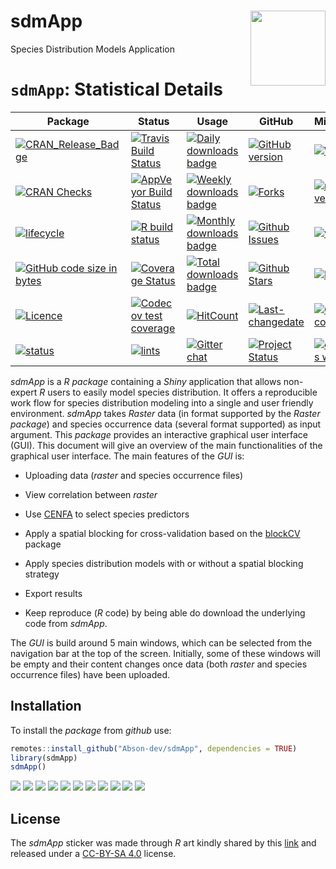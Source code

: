 # sdmApp <img src="inst/docs/Logo_sdmApp.png" align="right" width="120" />
 Species Distribution Models Application


# `sdmApp`: Statistical Details

| Package                                                                                                                                                         | Status                                                                                                                                                                                       | Usage                                                                                                                                             | GitHub                                                                                                                                                         | Miscellaneous                                                                                                                                                   |
  |-----------------------------------------------------------------------------------------------------------------------------------------------------------------|----------------------------------------------------------------------------------------------------------------------------------------------------------------------------------------------|---------------------------------------------------------------------------------------------------------------------------------------------------|----------------------------------------------------------------------------------------------------------------------------------------------------------------|-----------------------------------------------------------------------------------------------------------------------------------------------------------------|
  | [![CRAN\_Release\_Badge](https://www.r-pkg.org/badges/version-ago/sdmApp)](https://CRAN.R-project.org/package=sdmApp)                                 | [![Travis Build Status](https://travis-ci.org/Abson-dev/sdmApp.svg?branch=master)](https://travis-ci.org/Abson-dev/sdmApp)                                               | [![Daily downloads badge](https://cranlogs.r-pkg.org/badges/last-day/sdmApp?color=blue)](https://CRAN.R-project.org/package=sdmApp)     | [![GitHub version](https://img.shields.io/badge/GitHub-0.0.2-orange.svg?style=flat-square)](https://github.com/Abson-dev/sdmApp/)               | [![Website](https://img.shields.io/badge/website-sdmApp-orange.svg?colorB=E91E63)](https://Abson-dev.github.io/sdmApp/)                          |
  | [![CRAN Checks](https://cranchecks.info/badges/summary/sdmApp)](https://cran.r-project.org/web/checks/check_results_sdmApp.html)                      | [![AppVeyor Build Status](https://ci.appveyor.com/api/projects/status/github/Abson-dev/sdmApp?branch=master&svg=true)](https://ci.appveyor.com/project/Abson-dev/sdmApp) | [![Weekly downloads badge](https://cranlogs.r-pkg.org/badges/last-week/sdmApp?color=blue)](https://CRAN.R-project.org/package=sdmApp)   | [![Forks](https://img.shields.io/badge/forks-0-blue.svg)](https://github.com/Abson-dev/sdmApp/)                                                    | [![minimal R version](https://img.shields.io/badge/R%3E%3D-3.5.0-6666ff.svg)](https://cran.r-project.org/)                                                      |
  | [![lifecycle](https://img.shields.io/badge/lifecycle-maturing-blue.svg)](https://www.tidyverse.org/lifecycle/)                                                  | [![R build status](https://github.com/Abson-dev/sdmApp/workflows/R-CMD-check/badge.svg)](https://github.com/Abson-dev/sdmApp)                                            | [![Monthly downloads badge](https://cranlogs.r-pkg.org/badges/last-month/sdmApp?color=blue)](https://CRAN.R-project.org/package=sdmApp) | [![Github Issues](https://img.shields.io/badge/issues-1-red.svg)](https://github.com/Abson-dev/sdmApp/issues)                                       | [![vignettes](https://img.shields.io/badge/vignettes-0.0.1-orange.svg?colorB=FF5722)](https://github.com/Abson-dev/sdmApp)                   |
  | [![GitHub code size in bytes](https://img.shields.io/github/languages/code-size/Abson-dev/sdmApp.svg)](https://github.com/Abson-dev/sdmApp) | [![Coverage Status](https://coveralls.io/repos/github/Abson-dev/sdmApp/badge.svg?branch=master)](https://coveralls.io/github/Abson-dev/sdmApp?branch=master)             | [![Total downloads badge](https://cranlogs.r-pkg.org/badges/grand-total/sdmApp?color=blue)](https://CRAN.R-project.org/package=sdmApp)  | [![Github Stars](https://img.shields.io/github/stars/Abson-dev/sdmApp.svg?style=social&label=Github)](https://github.com/Abson-dev/sdmApp) | [![DOI](https://www.researchgate.net/profile/Louise_Leroux)](https://www.researchgate.net/profile/Louise_Leroux)                                                       |
  | [![Licence](https://img.shields.io/badge/licence-GPL--3-blue.svg)](https://www.gnu.org/licenses/gpl-3.0.en.html)                                                | [![Codecov test coverage](https://codecov.io/gh/Abson-dev/sdmApp/branch/master/graph/badge.svg)](https://codecov.io/gh/Abson-dev/sdmApp?branch=master)                   | [![HitCount](https://hits.dwyl.com/Abson-dev/sdmApp.svg)](https://hits.dwyl.com/Abson-dev/sdmApp)                             | [![Last-changedate](https://img.shields.io/badge/last%20change-2021--02--01-yellowgreen.svg)](https://github.com/Abson-dev/sdmApp/commits/master)    | [![GitHub last commit](https://img.shields.io/github/last-commit/Abson-dev/sdmApp.svg)](https://github.com/Abson-dev/sdmApp/commits/master) |
  | [![status](https://tinyverse.netlify.com/badge/sdmApp)](https://CRAN.R-project.org/package=sdmApp)                                                    | [![lints](https://github.com/Abson-dev/sdmApp/workflows/lint/badge.svg)](https://github.com/Abson-dev/sdmApp)                                                            | [![Gitter chat](https://badges.gitter.im/gitterHQ/gitter.png)](https://github.com/Abson-dev/sdmApp)                                           | [![Project Status](https://www.repostatus.org/badges/latest/active.svg)](https://www.repostatus.org/#active)                                                   | [![contributions welcome](https://img.shields.io/badge/contributions-welcome-brightgreen.svg?style=flat)](https://github.com/Abson-dev/sdmApp/issues) |


*sdmApp* is a *R package* containing a *Shiny* application that allows non-expert *R* users to easily model species distribution. It offers a reproducible work flow for species distribution modeling into a single and user friendly environment. *sdmApp* takes *Raster* data (in format supported by the *Raster package*) and species occurrence data (several format supported) as input argument. This *package* provides an interactive graphical user interface (GUI).
 This document will give an overview of the main functionalities of the graphical user interface. The main features of the *GUI* is:

* Uploading data (*raster* and species occurrence files)
* View correlation between *raster*
* Use [CENFA](https://CRAN.R-project.org/package=CENFA) to select species predictors
* Apply a spatial blocking for cross-validation based on the [blockCV](https://CRAN.R-project.org/package=blockCV) package
* Apply species distribution models with or without a spatial blocking strategy 

* Export results
* Keep reproduce (*R* code) by being able do download the underlying code from *sdmApp*.

 The *GUI* is build around 5 main windows, which can be selected from the navigation bar at the top of the screen. Initially, some of these windows will be empty and their content changes once data (both *raster* and species occurrence files) have been uploaded.
 
 
 ## Installation
To install the *package* from *github* use:

```r
remotes::install_github("Abson-dev/sdmApp", dependencies = TRUE)
library(sdmApp)
sdmApp()
```
<img src="inst/docs/sdmApp.PNG" />


<img src="inst/docs/export1.PNG" />

<img src="inst/docs/export2.PNG" />

<img src="inst/docs/export3.PNG" />

<img src="inst/docs/export4.PNG" />


<img src="inst/docs/export5.PNG" />

<img src="inst/docs/export6.PNG" />


<img src="inst/docs/export7.PNG" />

<img src="inst/docs/export8.PNG" />


<img src="inst/docs/export9.PNG" />

<img src="inst/docs/export10.PNG" />

## License

The *sdmApp* sticker was made through *R* art kindly shared by this [link](https://art.djnavarro.net/) and released under a [CC-BY-SA 4.0](https://www.donneesquebec.ca/licence/) license.
